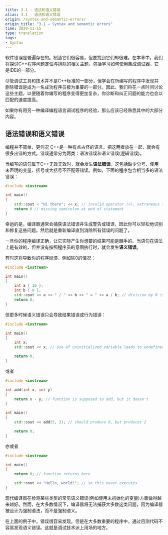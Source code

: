 ```yaml
---
title: 3.1 - 语法和语义错误
alias: 3.1 - 语法和语义错误
origin: /syntax-and-semantic-errors/
origin_title: "3.1 — Syntax and semantic errors"
time: 2020-11-15
type: translation
tags:
- Syntax
---
```


软件错误是普遍存在的。制造它们很容易，但要找到它们却很难。在本章中，我们将探讨C++程序问题定位与排除的相关主题，包括学习如何使用集成调试器，它是IDE的一部分。

尽管调试工具和技术并不是C++标准的一部分，但学会在所编写的程序中发现并删除错误是成为一名成功程序员极为重要的一部分。因此，我们将花一点时间讨论这些主题，以便随着你编写的程序变得更加复杂，你诊断和纠正问题的能力也会以匹配的速度提高。

如果你有用另一种编译编程语言调试程序的经验，那么应该已经熟悉其中的大部分内容。

## 语法错误和语义错误

编程并不简单，更何况 C++是一种有点古怪的语言。把这两者放在一起，就会有很多出错的方式。错误通常分为两类：语法错误和语义错误(逻辑错误)。

当编写的语句属于C++无效无效时，就会发生**语法错误**。这包括缺少分号、使用未声明的变量、括号或大括号不匹配等错误。例如，下面的程序包含相当多的语法错误：

```cpp
#include <iostream>

int main()
{
    std::cout < "Hi there"; << x; // invalid operator (<), extraneous semicolon, undeclared variable (x)
    return 0 // missing semicolon at end of statement
}
```

幸运的是，编译器通常会捕获语法错误并生成警告或错误，因此你可以轻松地识别和修复这些问题。然后就是重新编译直到消除所有错误的问题了。

一旦你的程序编译正确，让它实际产生你想要的结果可能是棘手的。当语句在语法上是有效的，但并没有按照程序员的意图执行时，就会发生**语义错误**。

有时这将导致你的程序崩溃，例如除0的情况：

```cpp
#include <iostream>

int main()
{
    int a { 10 };
    int b { 0 };
    std::cout << a << " / " << b << " = " << a / b; // division by 0 is undefined
    return 0;
}
```

但更多时候语义错误只会导致结果错误或行为错误：

```cpp
#include <iostream>

int main()
{
    int x;
    std::cout << x; // Use of uninitialized variable leads to undefined result

    return 0;
}
```

或者

```cpp
#include <iostream>

int add(int x, int y)
{
    return x - y; // function is supposed to add, but it doesn't
}

int main()
{
    std::cout << add(5, 3); // should produce 8, but produces 2

    return 0;
}
```

亦或者

```cpp
#include <iostream>

int main()
{
    return 0; // function returns here

    std::cout << "Hello, world!"; // so this never executes
}
```


现代编译器在检测某些类型的常见语义错误(例如使用未初始化的变量)方面做得越来越好。然而，在大多数情况下，编译器将无法捕获大多数这类问题，因为编译器被设计为强制语法，而不是强制语义。

在上面的例子中，错误很容易发现。但是在大多数重要的程序中，通过目测代码不容易发现语义错误。这就是调试技术派上用场的地方。
